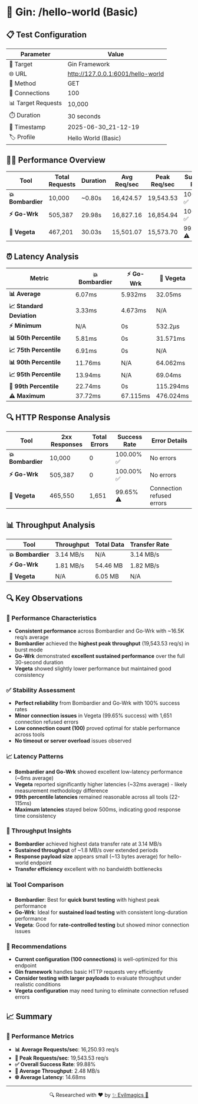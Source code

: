 # 🚀 Gin: /hello-world (Basic)

## 📋 Test Configuration
| Parameter | Value |
|-----------|-------|
| 🎯 Target | Gin Framework |
| 🌐 URL | http://127.0.0.1:6001/hello-world |
| 📡 Method | GET |
| 🔗 Connections | 100 |
| 📊 Target Requests | 10,000 |
| ⏱️ Duration | 30 seconds |
| 📅 Timestamp | 2025-06-30_21-12-19 |
| 🏷️ Profile | Hello World (Basic) |

## 🏃‍♂️ Performance Overview
| Tool | Total Requests | Duration | Avg Req/sec | Peak Req/sec | Success Rate |
|------|----------------|----------|-------------|--------------|--------------|
| **💥 Bombardier** | 10,000 | ~0.80s | 16,424.57 | 19,543.53 | 100.00% ✅ |
| **⚡ Go-Wrk** | 505,387 | 29.98s | 16,827.16 | 16,854.94 | 100.00% ✅ |
| **🌿 Vegeta** | 467,201 | 30.03s | 15,501.07 | 15,573.70 | 99.65% ⚠️ |

## ⏰ Latency Analysis
| Metric | 💥 Bombardier | ⚡ Go-Wrk | 🌿 Vegeta |
|--------|------------|---------|---------|
| **📊 Average** | 6.07ms | 5.932ms | 32.05ms |
| **📈 Standard Deviation** | 3.33ms | 4.673ms | N/A |
| **⚡ Minimum** | N/A | 0s | 532.2µs |
| **📊 50th Percentile** | 5.81ms | 0s | 31.571ms |
| **📈 75th Percentile** | 6.91ms | 0s | N/A |
| **📊 90th Percentile** | 11.76ms | N/A | 64.062ms |
| **📈 95th Percentile** | 13.94ms | N/A | 69.04ms |
| **🔺 99th Percentile** | 22.74ms | 0s | 115.294ms |
| **⚠️ Maximum** | 37.72ms | 67.115ms | 476.024ms |

## 🔍 HTTP Response Analysis
| Tool | 2xx Responses | Total Errors | Success Rate | Error Details |
|------|---------------|--------------|--------------|---------------|
| **💥 Bombardier** | 10,000 | 0 | 100.00% ✅ | No errors |
| **⚡ Go-Wrk** | 505,387 | 0 | 100.00% ✅ | No errors |
| **🌿 Vegeta** | 465,550 | 1,651 | 99.65% ⚠️ | Connection refused errors |

## 📊 Throughput Analysis
| Tool | Throughput | Total Data | Transfer Rate |
|------|------------|------------|---------------|
| **💥 Bombardier** | 3.14 MB/s | N/A | 3.14 MB/s |
| **⚡ Go-Wrk** | 1.81 MB/s | 54.46 MB | 1.82 MB/s |
| **🌿 Vegeta** | N/A | 6.05 MB | N/A |

## 🔍 Key Observations

### 🎯 Performance Characteristics
- **Consistent performance** across Bombardier and Go-Wrk with ~16.5K req/s average
- **Bombardier** achieved the **highest peak throughput** (19,543.53 req/s) in burst mode
- **Go-Wrk** demonstrated **excellent sustained performance** over the full 30-second duration
- **Vegeta** showed slightly lower performance but maintained good consistency

### ✅ Stability Assessment
- **Perfect reliability** from Bombardier and Go-Wrk with 100% success rates
- **Minor connection issues** in Vegeta (99.65% success) with 1,651 connection refused errors
- **Low connection count (100)** proved optimal for stable performance across tools
- **No timeout or server overload** issues observed

### 📈 Latency Patterns
- **Bombardier and Go-Wrk** showed excellent low-latency performance (~6ms average)
- **Vegeta** reported significantly higher latencies (~32ms average) - likely measurement methodology difference
- **99th percentile latencies** remained reasonable across all tools (22-115ms)
- **Maximum latencies** stayed below 500ms, indicating good response time consistency

### 🚀 Throughput Insights
- **Bombardier** achieved highest data transfer rate at 3.14 MB/s
- **Sustained throughput** of ~1.8 MB/s over extended periods
- **Response payload size** appears small (~13 bytes average) for hello-world endpoint
- **Transfer efficiency** excellent with no bandwidth bottlenecks

### 📊 Tool Comparison
- **Bombardier**: Best for **quick burst testing** with highest peak performance
- **Go-Wrk**: Ideal for **sustained load testing** with consistent long-duration performance  
- **Vegeta**: Good for **rate-controlled testing** but showed minor connection issues

### 🎯 Recommendations
- **Current configuration (100 connections)** is well-optimized for this endpoint
- **Gin framework** handles basic HTTP requests very efficiently
- **Consider testing with larger payloads** to evaluate throughput under realistic conditions
- **Vegeta configuration** may need tuning to eliminate connection refused errors

## 📈 Summary
### 🎯 Performance Metrics
- **📊 Average Requests/sec**: 16,250.93 req/s
- **🚀 Peak Requests/sec**: 19,543.53 req/s
- **✅ Overall Success Rate**: 99.88%
- **💨 Average Throughput**: 2.48 MB/s
- **🌐 Average Latency**: 14.68ms

---
<div align="center">
🔍 Researched with ❤️ by <span><a href="https://github.com/evilmagics">✨ Evilmagics 🌟</a></span>
</div>